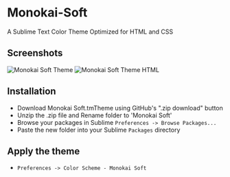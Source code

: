 Monokai-Soft
============

A Sublime Text Color Theme Optimized for HTML and CSS

## Screenshots
![Monokai Soft Theme](https://raw.github.com/CalebAmesbury/Monokai-Soft/master/Screenshot.png)
![Monokai Soft Theme HTML](https://raw.github.com/CalebAmesbury/Monokai-Soft/master/Screenshot2.png)



## Installation

* Download Monokai Soft.tmTheme using GitHub's ".zip download" button
* Unzip the .zip file and Rename folder to 'Monokai Soft'
* Browse your packages in Sublime `Preferences -> Browse Packages...`
* Paste the new folder into your Sublime `Packages` directory


## Apply the theme

* `Preferences -> Color Scheme - Monokai Soft`
